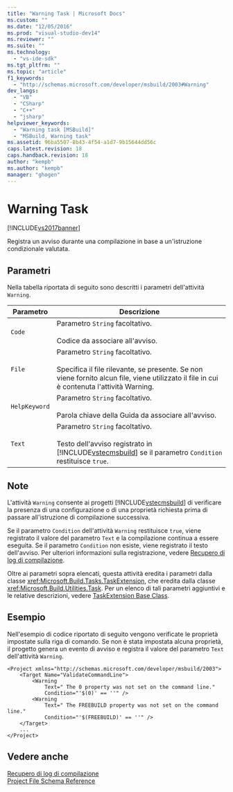 ```yaml
---
title: "Warning Task | Microsoft Docs"
ms.custom: ""
ms.date: "12/05/2016"
ms.prod: "visual-studio-dev14"
ms.reviewer: ""
ms.suite: ""
ms.technology: 
  - "vs-ide-sdk"
ms.tgt_pltfrm: ""
ms.topic: "article"
f1_keywords: 
  - "http://schemas.microsoft.com/developer/msbuild/2003#Warning"
dev_langs: 
  - "VB"
  - "CSharp"
  - "C++"
  - "jsharp"
helpviewer_keywords: 
  - "Warning task [MSBuild]"
  - "MSBuild, Warning task"
ms.assetid: 96ba5507-8b43-4f54-a1d7-9b15644dd56c
caps.latest.revision: 18
caps.handback.revision: 18
author: "kempb"
ms.author: "kempb"
manager: "ghogen"
---
```

# Warning Task
[!INCLUDE[vs2017banner](../code-quality/includes/vs2017banner.md)]

Registra un avviso durante una compilazione in base a un'istruzione condizionale valutata.  
  
## Parametri  
 Nella tabella riportata di seguito sono descritti i parametri dell'attività `Warning`.  
  
|Parametro|Descrizione|  
|---------------|-----------------|  
|`Code`|Parametro `String` facoltativo.<br /><br /> Codice da associare all'avviso.|  
|`File`|Parametro `String` facoltativo.<br /><br /> Specifica il file rilevante, se presente.  Se non viene fornito alcun file, viene utilizzato il file in cui è contenuta l'attività Warning.|  
|`HelpKeyword`|Parametro `String` facoltativo.<br /><br /> Parola chiave della Guida da associare all'avviso.|  
|`Text`|Parametro `String` facoltativo.<br /><br /> Testo dell'avviso registrato in [!INCLUDE[vstecmsbuild](../extensibility/internals/includes/vstecmsbuild_md.md)] se il parametro `Condition` restituisce `true`.|  
  
## Note  
 L'attività `Warning` consente ai progetti [!INCLUDE[vstecmsbuild](../extensibility/internals/includes/vstecmsbuild_md.md)] di verificare la presenza di una configurazione o di una proprietà richiesta prima di passare all'istruzione di compilazione successiva.  
  
 Se il parametro `Condition` dell'attività `Warning` restituisce `true`, viene registrato il valore del parametro `Text` e la compilazione continua a essere eseguita.  Se il parametro `Condition` non esiste, viene registrato il testo dell'avviso.  Per ulteriori informazioni sulla registrazione, vedere [Recupero di log di compilazione](../msbuild/obtaining-build-logs-with-msbuild.md).  
  
 Oltre ai parametri sopra elencati, questa attività eredita i parametri dalla classe <xref:Microsoft.Build.Tasks.TaskExtension>, che eredita dalla classe <xref:Microsoft.Build.Utilities.Task>.  Per un elenco di tali parametri aggiuntivi e le relative descrizioni, vedere [TaskExtension Base Class](../msbuild/taskextension-base-class.md).  
  
## Esempio  
 Nell'esempio di codice riportato di seguito vengono verificate le proprietà impostate sulla riga di comando.  Se non è stata impostata alcuna proprietà, il progetto genera un evento di avviso e registra il valore del parametro `Text` dell'attività `Warning`.  
  
```  
<Project xmlns="http://schemas.microsoft.com/developer/msbuild/2003">  
    <Target Name="ValidateCommandLine">  
        <Warning  
            Text=" The 0 property was not set on the command line."  
            Condition="'$(0)' == ''" />  
        <Warning  
            Text=" The FREEBUILD property was not set on the command line."  
            Condition="'$(FREEBUILD)' == ''" />  
    </Target>  
    ...  
</Project>  
```  
  
## Vedere anche  
 [Recupero di log di compilazione](../msbuild/obtaining-build-logs-with-msbuild.md)   
 [Project File Schema Reference](../msbuild/msbuild-project-file-schema-reference.md)